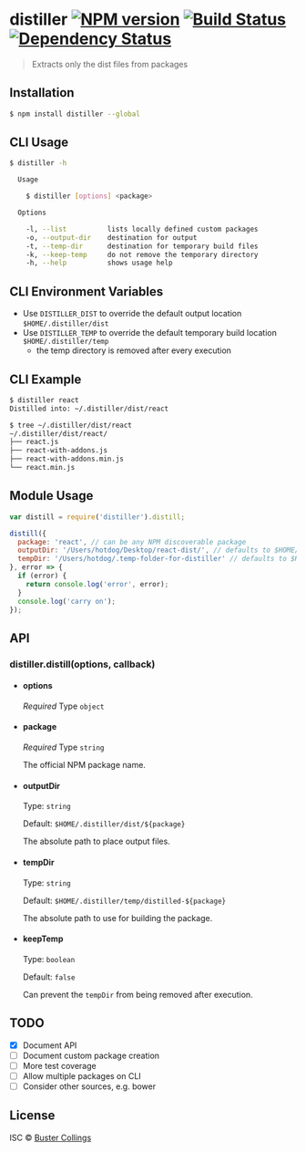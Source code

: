 # distiller [![NPM version][npm-image]][npm-url] [![Build Status][travis-image]][travis-url] [![Dependency Status][daviddm-image]][daviddm-url]
> Extracts only the dist files from packages

## Installation

```sh
$ npm install distiller --global
```

## CLI Usage

```sh
$ distiller -h

  Usage

    $ distiller [options] <package>

  Options

    -l, --list          lists locally defined custom packages
    -o, --output-dir    destination for output
    -t, --temp-dir      destination for temporary build files
    -k, --keep-temp     do not remove the temporary directory
    -h, --help          shows usage help

```

## CLI Environment Variables

-  Use `DISTILLER_DIST` to override the default output location `$HOME/.distiller/dist`
-  Use `DISTILLER_TEMP` to override the default temporary build location `$HOME/.distiller/temp`
    - the temp directory is removed after every execution 

## CLI Example

```sh
$ distiller react
Distilled into: ~/.distiller/dist/react

$ tree ~/.distiller/dist/react
~/.distiller/dist/react/
├── react.js
├── react-with-addons.js
├── react-with-addons.min.js
└── react.min.js

```

## Module Usage

```js
var distill = require('distiller').distill;

distill({
  package: 'react', // can be any NPM discoverable package
  outputDir: '/Users/hotdog/Desktop/react-dist/', // defaults to $HOME/.distiller/dist/${package}
  tempDir: '/Users/hotdog/.temp-folder-for-distiller' // defaults to $HOME/.distiller/temp
}, error => {
  if (error) {
    return console.log('error', error);
  }
  console.log('carry on');
});

```

## API

### distiller.distill(options, callback)

- #### options
  
  *Required*
  Type `object`

- #### package
  
  *Required*
  Type `string`

  The official NPM package name.

- #### outputDir
  
  Type: `string`
  
  Default: `$HOME/.distiller/dist/${package}`

  The absolute path to place output files.

- #### tempDir
  
  Type: `string`
  
  Default: `$HOME/.distiller/temp/distilled-${package}`

  The absolute path to use for building the package.

- #### keepTemp
  
  Type: `boolean`
  
  Default: `false`

  Can prevent the `tempDir` from being removed after execution.

## TODO

- [x] Document API
- [ ] Document custom package creation
- [ ] More test coverage
- [ ] Allow multiple packages on CLI
- [ ] Consider other sources, e.g. bower

## License

ISC © [Buster Collings](https://about.me/buster)


[npm-image]: https://badge.fury.io/js/distiller.svg
[npm-url]: https://npmjs.org/package/distiller
[travis-image]: https://travis-ci.org/busterc/distiller.svg?branch=master
[travis-url]: https://travis-ci.org/busterc/distiller
[daviddm-image]: https://david-dm.org/busterc/distiller.svg?theme=shields.io
[daviddm-url]: https://david-dm.org/busterc/distiller
